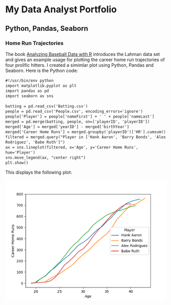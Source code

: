 # My Data Analyst Portfolio

## Python, Pandas, Seaborn

### Home Run Trajectories

The book [Analyzing Baseball Data with R](https://beanumber.github.io/abdwr3e/01-datasets.html#sec-lahman) introduces the Lahman data set and gives an example usage for plotting the career home run trajectories of four prolific hitters. I created a simimlar plot using Python, Pandas and Seaborn. Here is the Python code:

```
#!/usr/bin/env python
import matplotlib.pyplot as plt
import pandas as pd
import seaborn as sns

batting = pd.read_csv('Batting.csv')
people = pd.read_csv('People.csv', encoding_errors='ignore')
people['Player'] = people['nameFirst'] + ' ' + people['nameLast']
merged = pd.merge(batting, people, on=['playerID', 'playerID'])
merged['Age'] = merged['yearID'] - merged['birthYear']
merged['Career Home Runs'] = merged.groupby('playerID')['HR'].cumsum()
filtered = merged.query("Player in ['Hank Aaron', 'Barry Bonds', 'Alex Rodriguez', 'Babe Ruth']")
ax = sns.lineplot(filtered, x='Age', y='Career Home Runs', hue='Player')
sns.move_legend(ax, "center right")
plt.show()
```

This displays the following plot:

![Home run trajectories plot](images/hr-traj.png)

